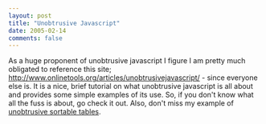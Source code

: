 ```yaml
---
layout: post
title: "Unobtrusive Javascript"
date: 2005-02-14
comments: false
---
```

As a huge proponent of unobtrusive javascript I figure I am pretty much
obligated to reference this site;
<http://www.onlinetools.org/articles/unobtrusivejavascript/> \- since everyone
else is. It is a nice, brief tutorial on what unobtrusive javascript is all
about and provides some simple examples of its use. So, if you don't know what
all the fuss is about, go check it out. Also, don't miss my example of
[unobtrusive sortable tables](http://rawlinson.us/blog/index.php?p=147).

